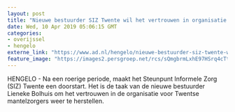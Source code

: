 ```yaml
---
layout: post
title: "Nieuwe bestuurder SIZ Twente wil het vertrouwen in organisatie herstellen"
date: Wed, 10 Apr 2019 05:06:15 GMT
categories: 
- overijssel 
- hengelo 
externe_link: "https://www.ad.nl/hengelo/nieuwe-bestuurder-siz-twente-wil-het-vertrouwen-in-organisatie-herstellen~a292c77e/"
feature_image: "https://images2.persgroep.net/rcs/sQmgbrmLxhE97HSrq4cTtJ5nE5g/diocontent/145184919/_fitwidth/400/?appId=21791a8992982cd8da851550a453bd7f&quality=0.7"
---
```


HENGELO - Na een roerige periode, maakt het Steunpunt Informele Zorg (SIZ) Twente een doorstart. Het is de taak van de nieuwe bestuurder Lieneke Bolhuis om het vertrouwen in de organisatie voor Twentse mantelzorgers weer te herstellen.

